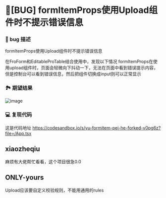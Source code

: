 # 🐛[BUG] formItemProps使用Upload组件时不提示错误信息

### 🐛 bug 描述

formItemProps使用Upload组件时不提示错误信息

<!--
详细地描述 bug，让大家都能理解
-->

在FroForm和EditableProTable结合使用中，发现以下情况
formItemProps在使用upload组件时，页面会轻微向下抖动一下，无法在页面中看到错误提示内容，但是控制台可以看到错误信息，然后把组件切换成input则可以正常显示

### 🏞 期望结果

![image](https://github.com/ant-design/pro-components/assets/49509790/5231ffa7-ff4a-4e0d-b53f-746feb0f9c9a)

<!--
描述你原本期望看到的结果
-->

### 💻 复现代码

这是代码地址
https://codesandbox.io/s/yu-formitem-pei-he-forked-v0pg6z?file=/App.tsx

## xiaozheqiu

麻烦有大佬帮忙看看，这个项目很急0.0

## ONLY-yours

Upload应该要自定义校验规则，不能用通用的rules
